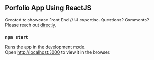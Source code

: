 ## Porfolio App Using ReactJS
Created to showcase Front End // UI expertise.
Questions? Comments? Please reach out [directly.](mailto:dahliaamade1@gmail.com?subject=[GitHub]%20DA%20Portfolio%20Inquiry)

### `npm start`
Runs the app in the development mode.<br />
Open [http://localhost:3000](http://localhost:3000) to view it in the browser.

